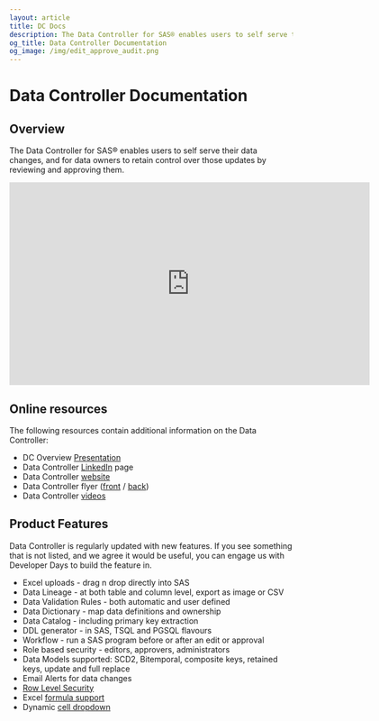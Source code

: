 ```yaml
---
layout: article
title: DC Docs
description: The Data Controller for SAS® enables users to self serve their data changes, and for data owners to retain control over those updates by reviewing and approving them
og_title: Data Controller Documentation
og_image: /img/edit_approve_audit.png
---
```

# Data Controller Documentation

## Overview

The Data Controller for SAS® enables users to self serve their data changes, and for data owners to retain control over those updates by reviewing and approving them.

<iframe src="https://player.vimeo.com/video/277472582" width="640" height="360" frameborder="0" allowfullscreen></iframe>

## Online resources

The following resources contain additional information on the Data Controller:

- DC Overview [Presentation](https://slides.com/allanbowe/datacontroller)
- Data Controller [LinkedIn](https://www.linkedin.com/showcase/data_controller) page
- Data Controller [website](https://datacontroller.io)
- Data Controller flyer ([front](/marketing/flyer-front.pdf) / [back](/marketing/flyer-back.pdf))
- Data Controller [videos](/videos)

## Product Features

Data Controller is regularly updated with new features.  If you see something that is not listed, and we agree it would be useful, you can engage us with Developer Days to build the feature in.

* Excel uploads - drag n drop directly into SAS
* Data Lineage - at both table and column level, export as image or CSV
* Data Validation Rules - both automatic and user defined
* Data Dictionary - map data definitions and ownership
* Data Catalog - including primary key extraction
* DDL generator - in SAS, TSQL and PGSQL flavours
* Workflow - run a SAS program before or after an edit or approval
* Role based security - editors, approvers, administrators
* Data Models supported:  SCD2, Bitemporal, composite keys, retained keys, update and full replace
* Email Alerts for data changes
* [Row Level Security](/row-level-security)
* Excel [formula support](excel)
* Dynamic [cell dropdown](/dynamic-cell-dropdown)



